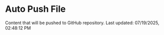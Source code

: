 # Auto Push File

Content that will be pushed to GitHub repository.
Last updated: 07/19/2025, 02:48:12 PM